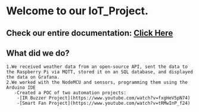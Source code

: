 # Welcome to our IoT_Project.

## **Check our entire documentation:** [Click Here](https://docs.google.com/document/d/1kkOZVzUCf6sTrKD_HXc1Z07RiwmRtZ049r1gkqCgQHM/edit#)

## What did we do?
    1.We received weather data from an open-source API, sent the data to the Raspberry Pi via MQTT, stored it on an SQL database, and displayed the data on Grafana. 
    2.We worked with the NodeMCU and sensors, programming them using the Arduino IDE
       -Created a POC of two automation projects: 
        -[IR Buzzer Project](https://www.youtube.com/watch?v=fxgHeV5pN74)
        -[Smart Fan Project](https://www.youtube.com/watch?v=tRMwInP_f24)
    
